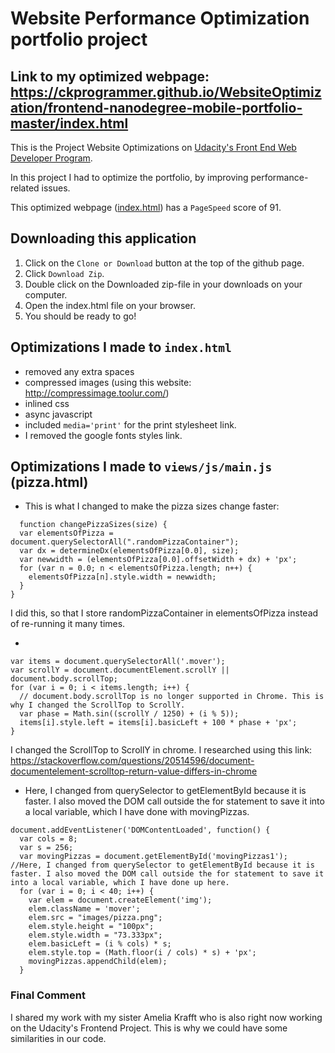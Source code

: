 # Website Performance Optimization portfolio project

## Link to my optimized webpage: https://ckprogrammer.github.io/WebsiteOptimization/frontend-nanodegree-mobile-portfolio-master/index.html

This is the Project Website Optimizations on [Udacity's Front End Web Developer Program](https://eu.udacity.com/course/front-end-web-developer-nanodegree--nd001).


In this project I had to optimize the portfolio, by improving performance-related issues.

This optimized webpage ([index.html](https://ckprogrammer.github.io/WebsiteOptimization/frontend-nanodegree-mobile-portfolio-master/index.html)) has a ```PageSpeed``` score of 91.

## Downloading this application
1. Click on the ```Clone or Download``` button at the top of the github page.
2. Click ```Download Zip```.
3. Double click on the Downloaded zip-file in your downloads on your computer.
4. Open the index.html file on your browser.
5. You should be ready to go!

## Optimizations I made to ```index.html```
* removed any extra spaces
* compressed images (using this website: http://compressimage.toolur.com/)
* inlined css
* async javascript
* included ```media='print'``` for the print stylesheet link.
* I removed the google fonts styles link.

## Optimizations I made to ```views/js/main.js``` (pizza.html)
* This is what I changed to make the pizza sizes change faster:
```
  function changePizzaSizes(size) {
  var elementsOfPizza = document.querySelectorAll(".randomPizzaContainer");
  var dx = determineDx(elementsOfPizza[0.0], size);
  var newwidth = (elementsOfPizza[0.0].offsetWidth + dx) + 'px';
  for (var n = 0.0; n < elementsOfPizza.length; n++) {
    elementsOfPizza[n].style.width = newwidth;
  }
}
```
I did this, so that I store randomPizzaContainer in elementsOfPizza instead of re-running it many times.

*
```
var items = document.querySelectorAll('.mover');
var scrollY = document.documentElement.scrollY || document.body.scrollTop;
for (var i = 0; i < items.length; i++) {
  // document.body.scrollTop is no longer supported in Chrome. This is why I changed the ScrollTop to ScrollY.
  var phase = Math.sin((scrollY / 1250) + (i % 5));
  items[i].style.left = items[i].basicLeft + 100 * phase + 'px';
}
```

I changed the ScrollTop to ScrollY in chrome. I researched using this link: https://stackoverflow.com/questions/20514596/document-documentelement-scrolltop-return-value-differs-in-chrome

* Here, I changed from querySelector to getElementById because it is faster. I also moved the DOM call outside the for statement to save it into a local variable, which I have done with movingPizzas.

```
document.addEventListener('DOMContentLoaded', function() {
  var cols = 8;
  var s = 256;
  var movingPizzas = document.getElementById('movingPizzas1');  //Here, I changed from querySelector to getElementById because it is faster. I also moved the DOM call outside the for statement to save it into a local variable, which I have done up here.
  for (var i = 0; i < 40; i++) {
    var elem = document.createElement('img');
    elem.className = 'mover';
    elem.src = "images/pizza.png";
    elem.style.height = "100px";
    elem.style.width = "73.333px";
    elem.basicLeft = (i % cols) * s;
    elem.style.top = (Math.floor(i / cols) * s) + 'px';
    movingPizzas.appendChild(elem);
  }
  ```

### Final Comment
I shared my work with my sister Amelia Krafft who is also right now working on the Udacity's Frontend Project. This is why we could have some similarities in our code.
